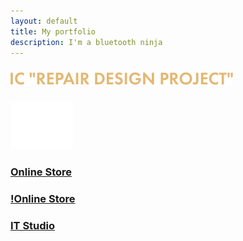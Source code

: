 ```yaml
---
layout: default
title: My portfolio
description: I'm a bluetooth ninja
---
```


### [![RDP](./icons/rdp__logo.svg)](https://amantaysv.github.io/Repair-Design-Project/)

### [![Witcher](./icons/witcher__logo.svg)](https://amantaysv.github.io/Witcher/)

### [Online Store](https://amantaysv.github.io/Online-Store/)
### [!Online Store](./icons/polar-logo-png-transparent.png)

### [IT Studio](https://amantaysv.github.io/IT-Studio/)